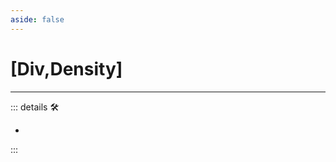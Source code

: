 ```yaml
---
aside: false
---
```

# <py>[Div,Density]</py>

---

<!-- =================================================== -->
<!-- =================================================== -->
<!-- =================================================== -->
<!-- =================================================== -->
<!-- =================================================== -->
::: details 🛠

-

:::
